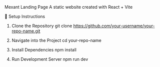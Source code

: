 Mexant Landing Page
A static website created with React + Vite

🚀 Setup Instructions

1. Clone the Repository
   git clone https://github.com/your-username/your-repo-name.git

2. Navigate into the Project
   cd your-repo-name

3. Install Dependencies
   npm install

4. Run Development Server
   npm run dev
